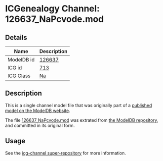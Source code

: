 # ICGenealogy Channel: 126637\_NaPcvode.mod

## Details

Name | Description
---- | -----------
ModelDB id | [126637](http://senselab.med.yale.edu/ModelDB/ShowModel.cshtml?model=126637)
ICG id | [713](http://icg.neurotheory.ox.ac.uk/channels/2/713)
ICG Class | [Na](http://icg.neurotheory.ox.ac.uk/channels/2)

## Description

This is a single channel model file that was originally part of a [published model on the ModelDB website](http://senselab.med.yale.edu/mModelDB/ShowModel.cshtml?model=126637).

The file [126637\_NaPcvode.mod](126637_NaPcvode.mod) was extrated from [the ModelDB repository](http://senselab.med.yale.edu/ModelDB/ShowModel.cshtml?model=126637), and committed in its original form.

## Usage

See the [icg-channel super-repository](https://github.com/icgenealogy/icg-channels) for more information.